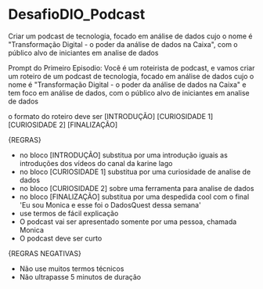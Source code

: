 # DesafioDIO_Podcast
Criar um podcast de tecnologia, focado em análise de dados cujo o nome é "Transformação Digital - o poder da análise de dados na Caixa", com o público alvo de iniciantes em analise de dados

Prompt do Primeiro Episodio:
Você é um roteirista de podcast, e vamos criar um  roteiro de um podcast de tecnologia, focado em análise de dados cujo o nome é "Transformação Digital - o poder da análise de dados na Caixa" e tem foco em análise de dados,  com o público alvo de iniciantes em analise de dados

o formato do roteiro deve ser
[INTRODUÇÃO]
[CURIOSIDADE 1]
[CURIOSIDADE 2]
[FINALIZAÇÃO]

{REGRAS}

- no bloco [INTRODUÇÃO] substitua por uma introdução iguais as introduções dos vídeos do canal da karine lago 
- no bloco [CURIOSIDADE 1] substitua por uma curiosidade de analise de dados 
- no bloco [CURIOSIDADE 2] sobre uma ferramenta para analise de dados 
- no bloco [FINALIZAÇÃO] substitua por uma despedida cool com o final 'Eu sou Monica e esse foi o DadosQuest dessa semana' 
- use termos de fácil explicação
- O podcast vai ser apresentado somente por uma pessoa, chamada Monica
- O podcast deve ser curto

{REGRAS NEGATIVAS}

- Não use muitos termos técnicos
- Não ultrapasse 5 minutos de duração

